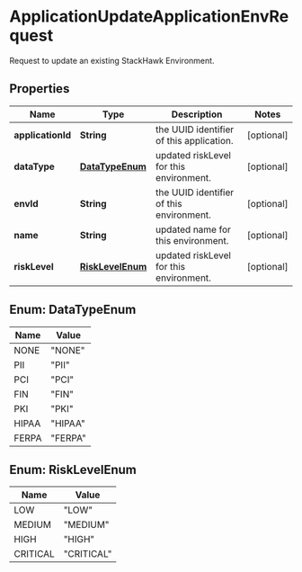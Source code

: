 

# ApplicationUpdateApplicationEnvRequest

Request to update an existing StackHawk Environment.

## Properties

Name | Type | Description | Notes
------------ | ------------- | ------------- | -------------
**applicationId** | **String** | the UUID identifier of this application. |  [optional]
**dataType** | [**DataTypeEnum**](#DataTypeEnum) | updated riskLevel for this environment. |  [optional]
**envId** | **String** | the UUID identifier of this environment. |  [optional]
**name** | **String** | updated name for this environment. |  [optional]
**riskLevel** | [**RiskLevelEnum**](#RiskLevelEnum) | updated riskLevel for this environment. |  [optional]



## Enum: DataTypeEnum

Name | Value
---- | -----
NONE | &quot;NONE&quot;
PII | &quot;PII&quot;
PCI | &quot;PCI&quot;
FIN | &quot;FIN&quot;
PKI | &quot;PKI&quot;
HIPAA | &quot;HIPAA&quot;
FERPA | &quot;FERPA&quot;



## Enum: RiskLevelEnum

Name | Value
---- | -----
LOW | &quot;LOW&quot;
MEDIUM | &quot;MEDIUM&quot;
HIGH | &quot;HIGH&quot;
CRITICAL | &quot;CRITICAL&quot;



